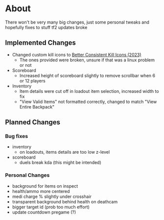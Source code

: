 # About
There won't be very many big changes, just some personal tweaks and hopefully fixes to stuff tf2 updates broke

## Implemented Changes
- Changed custom kill icons to [Better Consistent Kill Icons (2023)](https://gamebanana.com/mods/406361)
    - The ones provided were broken, unsure if that was a linux problem or not
- Scoreboard
    - Increased height of scoreboard slightly to remove scrollbar when 6 or 12 players
- Inventory
    - Item details were cut off in loadout item selection, increased width to fix
    - "View Valid Items" not formatted correctly, changed to match "View Entire Backpack"

## Planned Changes
### Bug fixes
- inventory
    - on loadouts, items details are too low z-level
- scoreboard
    - duels break kda (this might be intended)


### Personal Changes
- background for items on inspect
- health/ammo more centered
- medi charge % slightly under crosshair
- transparent background behind health on deathcam
- bigger target id (prob too much effort)
- update countdown pregame (?)
